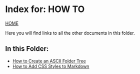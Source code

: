 # Index for: HOW TO

[HOME](../README.md)

Here you will find links to all the other documents in this folder.

## In this Folder:

- [How to Create an ASCII Folder Tree](/how-to/create-ascii-folder-tree.md)
- [How to Add CSS Styles to Markdown](/how-to/style-markdown.md)